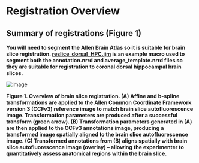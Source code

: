 # Registration Overview

## Summary of registrations (Figure 1)

**You will need to segment the Allen Brain Atlas so it is suitable for brain slice registration. [reslice_dorsal_HPC.ijm](python/25um_ABA/reslice_dorsal_HPC.ijm) is an example macro used to segment both the annotation.nrrd and average_template.nrrd files so they are suitable for registration to coronal dorsal hippocampal brain slices.**

![image](https://user-images.githubusercontent.com/67151814/200411809-766299aa-8e28-4ed0-a41f-3771c9c3f4ae.png)

**Figure 1. Overview of brain slice registration. (A) Affine and b-spline transformations are applied to the Allen Common Coordinate Framework version 3 (CCFv3) reference image to match brain slice autofluorescence image. Transformation parameters are produced after a successful transform (green arrow). (B) Transformation parameters generated in (A) are then applied to the CCFv3 annotations image, producing a transformed image spatially aligned to the brain slice autofluorescence image. (C) Transformed annotations from (B) aligns spatially with brain slice autofluorescence image (overlay) – allowing the experimenter to quantitatively assess anatomical regions within the brain slice.**

